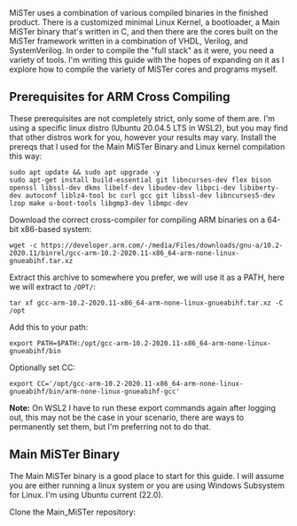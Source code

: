 MiSTer uses a combination of various compiled binaries in the finished product. There is a customized minimal Linux Kernel, a bootloader, a Main MiSTer binary that's written in C, and then there are the cores built on the MiSTer framework written in a combination of VHDL, Verilog, and SystemVerilog. In order to compile the "full stack" as it were, you need a variety of tools. I'm writing this guide with the hopes of expanding on it as I explore how to compile the variety of MiSTer cores and programs myself.

## Prerequisites for ARM Cross Compiling

These prerequisites are not completely strict, only some of them are. I'm using a specific linux distro (Ubuntu 20.04.5 LTS in WSL2), but you may find that other distros work for you, however your results may vary. Install the prereqs that I used for the Main MiSTer Binary and Linux kernel compilation this way:

```
sudo apt update && sudo apt upgrade -y
sudo apt-get install build-essential git libncurses-dev flex bison openssl libssl-dev dkms libelf-dev libudev-dev libpci-dev libiberty-dev autoconf liblz4-tool bc curl gcc git libssl-dev libncurses5-dev lzop make u-boot-tools libgmp3-dev libmpc-dev
```

Download the correct cross-compiler for compiling ARM binaries on a 64-bit x86-based system:

`wget -c https://developer.arm.com/-/media/Files/downloads/gnu-a/10.2-2020.11/binrel/gcc-arm-10.2-2020.11-x86_64-arm-none-linux-gnueabihf.tar.xz`

Extract this archive to somewhere you prefer, we will use it as a PATH, here we will extract to `/OPT/`:

`tar xf gcc-arm-10.2-2020.11-x86_64-arm-none-linux-gnueabihf.tar.xz -C /opt`

Add this to your path:

`export PATH=$PATH:/opt/gcc-arm-10.2-2020.11-x86_64-arm-none-linux-gnueabihf/bin`

Optionally set CC:

`export CC='/opt/gcc-arm-10.2-2020.11-x86_64-arm-none-linux-gnueabihf/bin/arm-none-linux-gnueabihf-gcc'`

**Note:** On WSL2 I have to run these export commands again after logging out, this may not be the case in your scenario, there are ways to permanently set them, but I'm preferring not to do that.

## Main MiSTer Binary

The Main MiSTer binary is a good place to start for this guide. I will assume you are either running a linux system or you are using Windows Subsystem for Linux. I'm using Ubuntu current (22.0).

Clone the Main_MiSTer repository:
